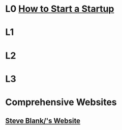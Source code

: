 # L0 [How to Start a Startup](https://www.udemy.com/how-to-start-a-startup-business/)

# L1

# L2

# L3

# Comprehensive Websites
## [Steve Blank/'s Website](https://steveblank.com/)
